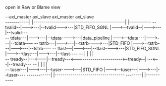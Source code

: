 open in Raw or Blame view


--axi_master        axi_slave                           axi_master          axi_slave   
------------|       |----------------------------------------------|       |-----------
--  tvalid--|--->---|--tvalid--->---|STD_FIFO_SGNL  |--->--tvalid--|--->---|--tvalid---    
--  tdata---|--->---|--tdata---->---|data_pipeline  |--->--tdata---|--->---|--tdata----
--  tstrb---|--->---|--tstrb---->---|STD_FIFO       |--->--tstrb---|--->---|--tstrb----
--  tlast---|--->---|--tlast---->---|STD_FIFO_SGNL  |--->--tlast---|--->---|--tlast----
--          |       |                                              |       |           
--  tready--|---<---|--tready---<-----------------------<--tready--|---<---|--tready---
--          |       |                                              |       |           
--  tuser---|--->---|--tuser---->---|STD_FIFO       |--->--tuser---|--->---|--tuser----
------------|       |-----------------------------------   --------|       |-----------
